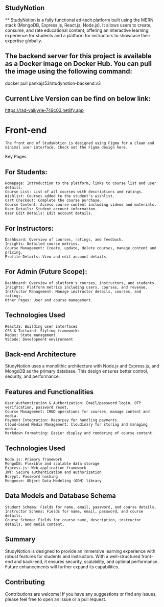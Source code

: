 ## StudyNotion
** StudyNotion is a fully functional ed-tech platform built using the MERN stack (MongoDB, Express.js, React.js, Node.js). It allows users to create, consume, and rate educational content, offering an interactive learning experience for students and a platform for instructors to showcase their expertise globally.

## The backend server for this project is available as a Docker image on Docker Hub. You can pull the image using the following command:
docker pull pankajs53/studynotion-backend:v3

## Current Live Version can be find on below link:
https://rad-valkyrie-749c03.netlify.app

# Front-end
    The front end of StudyNotion is designed using Figma for a clean and minimal user interface. Check out the Figma design here.

Key Pages
 ## For Students:

    Homepage: Introduction to the platform, links to course list and user details.
    Course List: List of all courses with descriptions and ratings.
    Wishlist: Courses added to the student's wishlist.
    Cart Checkout: Complete the course purchase.
    Course Content: Access course content including videos and materials.
    User Details: Student account information.
    User Edit Details: Edit account details.
## For Instructors:

    Dashboard: Overview of courses, ratings, and feedback.
    Insights: Detailed course metrics.
    Course Management: Create, update, delete courses, manage content and pricing.
    Profile Details: View and edit account details.
## For Admin (Future Scope):

    Dashboard: Overview of platform's courses, instructors, and students.
    Insights: Platform metrics including users, courses, and revenue.
    Instructor Management: Manage instructor details, courses, and ratings.
    Other Pages: User and course management.
## Technologies Used
    ReactJS: Building user interfaces
    CSS & Tailwind: Styling frameworks
    Redux: State management
    VSCode: Development environment

## Back-end Architecture
StudyNotion uses a monolithic architecture with Node.js and Express.js, and MongoDB as the primary database. This design ensures better control, security, and performance.

## Features and Functionalities
    User Authentication & Authorization: Email/password login, OTP verification, password reset.
    Course Management: CRUD operations for courses, manage content and media.
    Payment Integration: Razorpay for handling payments.
    Cloud-based Media Management: Cloudinary for storing and managing media.
    Markdown Formatting: Easier display and rendering of course content.

## Technologies Used
    Node.js: Primary framework
    MongoDB: Flexible and scalable data storage
    Express.js: Web application framework
    JWT: Secure authentication and authorization
    Bcrypt: Password hashing
    Mongoose: Object Data Modeling (ODM) library

## Data Models and Database Schema
    Student Schema: Fields for name, email, password, and course details.
    Instructor Schema: Fields for name, email, password, and course details.
    Course Schema: Fields for course name, description, instructor details, and media content.
## Summary
StudyNotion is designed to provide an immersive learning experience with robust features for students and instructors. With a well-structured front-end and back-end, it ensures security, scalability, and optimal performance. Future enhancements will further expand its capabilities.

## Contributing

Contributions are welcome! If you have any suggestions or find any issues, please feel free to open an issue or a pull request.
